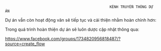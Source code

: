                                                     KÊNH TRUYỀN THÔNG DỰ ÁN
                                                    
Dự án vẫn còn hoạt động vãn sẽ tiếp tục và cải thiện nhằm hoàn chỉnh hơn:

Trong quá trình hoàn thiện dự án sẽ luôn dược cập nhật thông qua:

https://www.facebook.com/groups/1734820956818487/?source=create_flow
